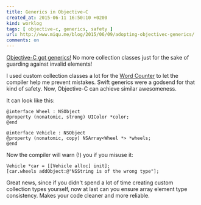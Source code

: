 ```yaml
---
title: Generics in Objective-C
created_at: 2015-06-11 16:50:10 +0200
kind: worklog
tags: [ objective-c, generics, safety ]
url: http://www.miqu.me/blog/2015/06/09/adopting-objectivec-generics/
comments: on
---
```


[Objective-C got generics!](http://www.miqu.me/blog/2015/06/09/adopting-objectivec-generics/) No more collection classes just for the sake of guarding against invalid elements!

I used custom collection classes a lot for the [Word Counter](http://wordcounterapp.com/) to let the compiler help me prevent mistakes. Swift generics were a godsend for that kind of safety. Now, Objective-C can achieve similar awesomeness.

It can look like this:

    @interface Wheel : NSObject
    @property (nonatomic, strong) UIColor *color;
    @end

    @interface Vehicle : NSObject
    @property (nonatomic, copy) NSArray<Wheel *> *wheels;
    @end

Now the compiler will warn (!) you if you misuse it:

    Vehicle *car = [[Vehicle alloc] init];
    [car.wheels addObject:@"NSString is of the wrong type"];

Great news, since if you didn't spend a lot of time creating custom collection types yourself, now at last can you ensure array element type consistency. Makes your code cleaner and more reliable.
